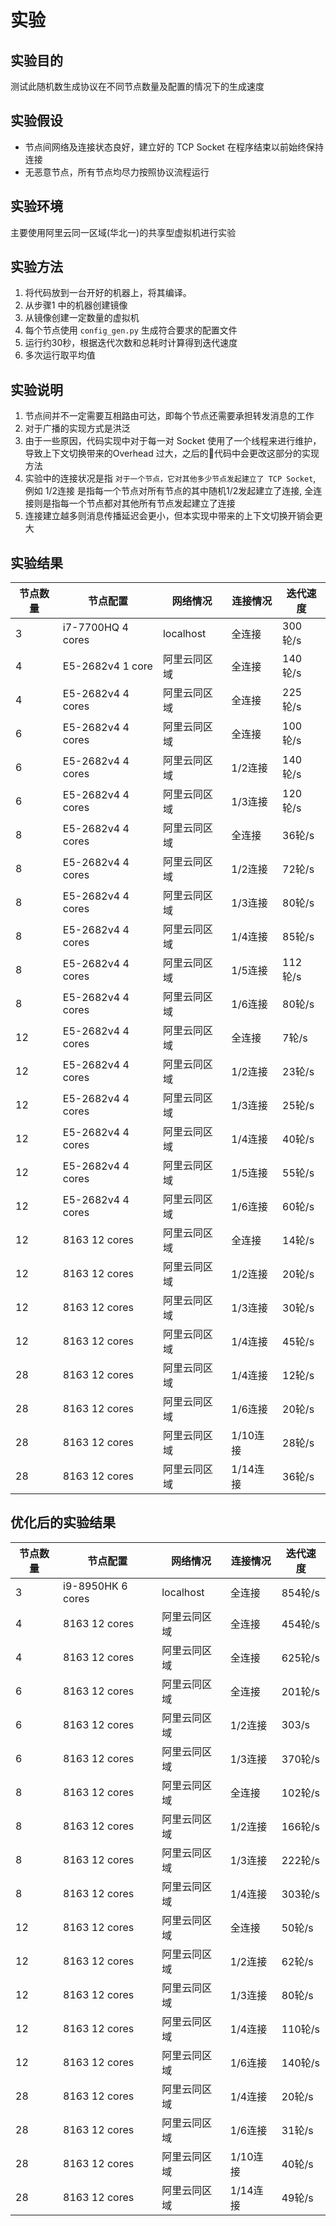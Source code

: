 # 实验

## 实验目的

测试此随机数生成协议在不同节点数量及配置的情况下的生成速度

## 实验假设

* 节点间网络及连接状态良好，建立好的 TCP Socket 在程序结束以前始终保持连接
* 无恶意节点，所有节点均尽力按照协议流程运行

## 实验环境

主要使用阿里云同一区域(华北一)的共享型虚拟机进行实验

## 实验方法

1. 将代码放到一台开好的机器上，将其编译。
2. 从步骤1 中的机器创建镜像
3. 从镜像创建一定数量的虚拟机
4. 每个节点使用 `config_gen.py` 生成符合要求的配置文件
5. 运行约30秒，根据迭代次数和总耗时计算得到迭代速度
6. 多次运行取平均值

## 实验说明

1. 节点间并不一定需要互相路由可达，即每个节点还需要承担转发消息的工作
2. 对于广播的实现方式是洪泛
3. 由于一些原因，代码实现中对于每一对 Socket 使用了一个线程来进行维护，导致上下文切换带来的Overhead 过大，之后的代码中会更改这部分的实现方法
4. 实验中的连接状况是指 `对于一个节点，它对其他多少节点发起建立了 TCP Socket`, 例如 1/2连接 是指每一个节点对所有节点的其中随机1/2发起建立了连接, 全连接则是指每一个节点都对其他所有节点发起建立了连接
5. 连接建立越多则消息传播延迟会更小，但本实现中带来的上下文切换开销会更大

## 实验结果

|节点数量|节点配置|网络情况|连接情况|迭代速度|
|-------|-------|-------|-------|-----|
|3|i7-7700HQ 4 cores|localhost|全连接|300轮/s|
|4|E5-2682v4 1 core|阿里云同区域|全连接|140轮/s|
|4|E5-2682v4 4 cores|阿里云同区域|全连接|225轮/s|
|6|E5-2682v4 4 cores|阿里云同区域|全连接|100轮/s|
|6|E5-2682v4 4 cores|阿里云同区域|1/2连接|140轮/s|
|6|E5-2682v4 4 cores|阿里云同区域|1/3连接|120轮/s|
|8|E5-2682v4 4 cores|阿里云同区域|全连接|36轮/s|
|8|E5-2682v4 4 cores|阿里云同区域|1/2连接|72轮/s|
|8|E5-2682v4 4 cores|阿里云同区域|1/3连接|80轮/s|
|8|E5-2682v4 4 cores|阿里云同区域|1/4连接|85轮/s|
|8|E5-2682v4 4 cores|阿里云同区域|1/5连接|112轮/s|
|8|E5-2682v4 4 cores|阿里云同区域|1/6连接|80轮/s|
|12|E5-2682v4 4 cores|阿里云同区域|全连接|7轮/s|
|12|E5-2682v4 4 cores|阿里云同区域|1/2连接|23轮/s|
|12|E5-2682v4 4 cores|阿里云同区域|1/3连接|25轮/s|
|12|E5-2682v4 4 cores|阿里云同区域|1/4连接|40轮/s|
|12|E5-2682v4 4 cores|阿里云同区域|1/5连接|55轮/s|
|12|E5-2682v4 4 cores|阿里云同区域|1/6连接|60轮/s|
|12|8163 12 cores|阿里云同区域|全连接|14轮/s|
|12|8163 12 cores|阿里云同区域|1/2连接|20轮/s|
|12|8163 12 cores|阿里云同区域|1/3连接|30轮/s|
|12|8163 12 cores|阿里云同区域|1/4连接|45轮/s|
|28|8163 12 cores|阿里云同区域|1/4连接|12轮/s|
|28|8163 12 cores|阿里云同区域|1/6连接|20轮/s|
|28|8163 12 cores|阿里云同区域|1/10连接|28轮/s|
|28|8163 12 cores|阿里云同区域|1/14连接|36轮/s|

## 优化后的实验结果

|节点数量|节点配置|网络情况|连接情况|迭代速度|
|-------|-------|-------|-------|-----|
|3|i9-8950HK 6 cores|localhost|全连接|854轮/s|
|4|8163 12 cores|阿里云同区域|全连接|454轮/s|
|4|8163 12 cores|阿里云同区域|全连接|625轮/s|
|6|8163 12 cores|阿里云同区域|全连接|201轮/s|
|6|8163 12 cores|阿里云同区域|1/2连接|303/s|
|6|8163 12 cores|阿里云同区域|1/3连接|370轮/s|
|8|8163 12 cores|阿里云同区域|全连接|102轮/s|
|8|8163 12 cores|阿里云同区域|1/2连接|166轮/s|
|8|8163 12 cores|阿里云同区域|1/3连接|222轮/s|
|8|8163 12 cores|阿里云同区域|1/4连接|303轮/s|
|12|8163 12 cores|阿里云同区域|全连接|50轮/s|
|12|8163 12 cores|阿里云同区域|1/2连接|62轮/s|
|12|8163 12 cores|阿里云同区域|1/3连接|80轮/s|
|12|8163 12 cores|阿里云同区域|1/4连接|110轮/s|
|12|8163 12 cores|阿里云同区域|1/6连接|140轮/s|
|28|8163 12 cores|阿里云同区域|1/4连接|20轮/s|
|28|8163 12 cores|阿里云同区域|1/6连接|31轮/s|
|28|8163 12 cores|阿里云同区域|1/10连接|40轮/s|
|28|8163 12 cores|阿里云同区域|1/14连接|49轮/s|
